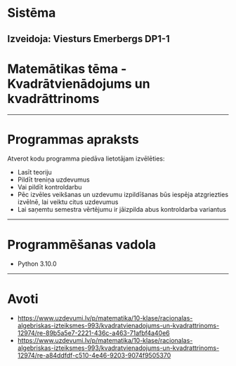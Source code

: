 # Sistēma 
Izveidoja: Viesturs Emerbergs DP1-1
---
# Matemātikas tēma - Kvadrātvienādojums un kvadrāttrinoms
---
# Programmas apraksts
Atverot kodu programma piedāva lietotājam izvēlēties:
* Lasīt teoriju
* Pildīt treniņa uzdevumus
* Vai pildīt kontroldarbu 
* Pēc izvēles veikšanas un uzdevumu izpildīšanas būs iespēja atzgriezties izvēlnē, lai veiktu citus uzdevumus
* Lai saņemtu semestra vērtējumu ir jāizpilda abus kontroldarba variantus
---
# Programmēšanas vadola
* Python 3.10.0
---
# Avoti 
* https://www.uzdevumi.lv/p/matematika/10-klase/racionalas-algebriskas-izteiksmes-993/kvadratvienadojums-un-kvadrattrinoms-12974/re-89b5a5e7-2221-436c-a463-71afbf4a40e6
* https://www.uzdevumi.lv/p/matematika/10-klase/racionalas-algebriskas-izteiksmes-993/kvadratvienadojums-un-kvadrattrinoms-12974/re-a84ddfdf-c510-4e46-9203-9074f9505370
